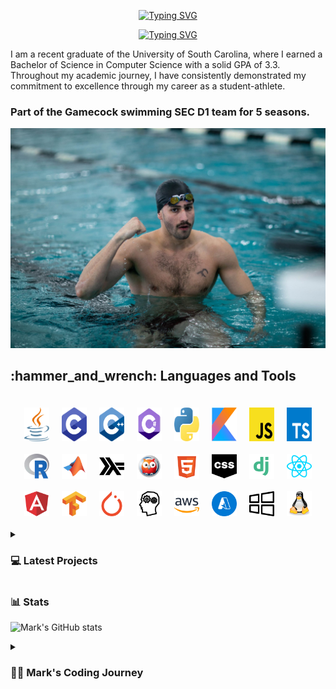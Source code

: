 <div align="center">
  <p>
    <a href="https://git.io/typing-svg"><img src="https://readme-typing-svg.demolab.com?font=Fira+Code&size=30&pause=1000&color=F70C0E&center=true&repeat=false&random=false&width=435&lines=Mark+Shperkin" alt="Typing SVG" /></a>
  </p>
  
  <p>
    <a href="https://git.io/typing-svg"><img src="https://readme-typing-svg.demolab.com?font=Fira+Code&pause=1000&color=F70000&center=true&random=false&width=435&lines=Student-Athlete;Computer+Science;Passionate+developer+from+Israel" alt="Typing SVG" /></a>
  </p>
</div>

<p>I am a recent graduate of the University of South Carolina, where I earned a Bachelor of Science in Computer Science with a solid GPA of 3.3. Throughout my academic journey, I have consistently demonstrated my commitment to excellence through my career as a student-athlete.</p>

<h3>Part of the Gamecock swimming SEC D1 team for 5 seasons.</h3>

<div id="header" align="center">
  <img src="swimming.jpg" width="900"/>
</div>


<h2>:hammer_and_wrench: Languages and Tools</h2>

<div style="display: flex; flex-wrap: wrap; justify-content: center; gap: 20px; padding: 20px;">
  <img alt="Java" width="40px" src="/icons/java-programming-language-icon.svg" style="transition: transform 0.3s;" onmouseover="this.style.transform='scale(1.2)';" onmouseout="this.style.transform='scale(1)';"/>
  <img alt="C" width="40px" src="/icons/c-program-icon.svg" style="transition: transform 0.3s;" onmouseover="this.style.transform='scale(1.2)';" onmouseout="this.style.transform='scale(1)';" />
  <img alt="C++" width="40px" src="/icons/c-plus-plus-programming-language-icon.svg" style="transition: transform 0.3s;" onmouseover="this.style.transform='scale(1.2)';" onmouseout="this.style.transform='scale(1)';" />
  <img alt="C#" width="40px" src="/icons/c-sharp-programming-language-icon.svg" style="transition: transform 0.3s;" onmouseover="this.style.transform='scale(1.2)';" onmouseout="this.style.transform='scale(1)';" />
  <img alt="Python" width="40px" src="/icons/python-programming-language-icon.svg" style="transition: transform 0.3s;" onmouseover="this.style.transform='scale(1.2)';" onmouseout="this.style.transform='scale(1)';" />
  <img alt="Kotlin" width="40px" src="/icons/kotlin-programming-language-icon.svg" style="transition: transform 0.3s;" onmouseover="this.style.transform='scale(1.2)';" onmouseout="this.style.transform='scale(1)';" />
  <img alt="JavaScript" width="40px" src="/icons/javascript-programming-language-icon.svg" style="transition: transform 0.3s;" onmouseover="this.style.transform='scale(1.2)';" onmouseout="this.style.transform='scale(1)';" />
  <img alt="TypeScript" width="40px" src="/icons/typescript-programming-language-icon.svg" style="transition: transform 0.3s;" onmouseover="this.style.transform='scale(1.2)';" onmouseout="this.style.transform='scale(1)';" />
  <img alt="R" width="40px" src="/icons/r-programming-language-icon.svg" style="transition: transform 0.3s;" onmouseover="this.style.transform='scale(1.2)';" onmouseout="this.style.transform='scale(1)';" />
  <img alt="MATLAB" width="40px" src="/icons/matlab-svgrepo-com.svg" style="transition: transform 0.3s;" onmouseover="this.style.transform='scale(1.2)';" onmouseout="this.style.transform='scale(1)';" />
  <img alt="Haskell" width="40px" src="/icons/haskell-svgrepo-com.svg" style="transition: transform 0.3s;" onmouseover="this.style.transform='scale(1.2)';" onmouseout="this.style.transform='scale(1)';" />
  <img alt="Prolog" width="40px" src="/icons/prolog-svgrepo-com (1).svg" style="transition: transform 0.3s;" onmouseover="this.style.transform='scale(1.2)';" onmouseout="this.style.transform='scale(1)';" />
  <img alt="HTML" width="40px" src="/icons/html-5-svgrepo-com.svg" style="transition: transform 0.3s;" onmouseover="this.style.transform='scale(1.2)';" onmouseout="this.style.transform='scale(1)';" />
  <img alt="CSS" width="40px" src="/icons/css-svgrepo-com.svg" style="transition: transform 0.3s;" onmouseover="this.style.transform='scale(1.2)';" onmouseout="this.style.transform='scale(1)';" />
  <img alt="Django" width="40px" src="/icons/django-svgrepo-com.svg" style="transition: transform 0.3s;" onmouseover="this.style.transform='scale(1.2)';" onmouseout="this.style.transform='scale(1)';" />
  <img alt="React" width="40px" src="/icons/react-svgrepo-com.svg" style="transition: transform 0.3s;" onmouseover="this.style.transform='scale(1.2)';" onmouseout="this.style.transform='scale(1)';" />
  <img alt="Angular" width="40px" src="/icons/angular-icon-svgrepo-com.svg" style="transition: transform 0.3s;" onmouseover="this.style.transform='scale(1.2)';" onmouseout="this.style.transform='scale(1)';" />
  <img alt="TensorFlow" width="40px" src="/icons/tensorflow-svgrepo-com.svg" style="transition: transform 0.3s;" onmouseover="this.style.transform='scale(1.2)';" onmouseout="this.style.transform='scale(1)';" />
  <img alt="PyTorch" width="40px" src="/icons/pytorch-svgrepo-com.svg" style="transition: transform 0.3s;" onmouseover="this.style.transform='scale(1.2)';" onmouseout="this.style.transform='scale(1)';" />
  <img alt="NLP" width="40px" src="/icons/nlp-neurolinguistic-programation-svgrepo-com.svg" style="transition: transform 0.3s;" onmouseover="this.style.transform='scale(1.2)';" onmouseout="this.style.transform='scale(1)';" />
  <img alt="AWS" width="40px" src="/icons/aws-svgrepo-com.svg" style="transition: transform 0.3s;" onmouseover="this.style.transform='scale(1.2)';" onmouseout="this.style.transform='scale(1)';" />
  <img alt="Azure" width="40px" src="/icons/azure-v2-svgrepo-com.svg" style="transition: transform 0.3s;" onmouseover="this.style.transform='scale(1.2)';" onmouseout="this.style.transform='scale(1)';" />
  <img alt="Windows" width="40px" src="/icons/windows-svgrepo-com.svg" style="transition: transform 0.3s;" onmouseover="this.style.transform='scale(1.2)';" onmouseout="this.style.transform='scale(1)';" />
  <img alt="Linux" width="40px" src="/icons/linux-tux-svgrepo-com.svg" style="transition: transform 0.3s;" onmouseover="this.style.transform='scale(1.2)';" onmouseout="this.style.transform='scale(1)';" />
</div>




<!-- BEGIN PROJECTS-CARDS -->

<details> 
  <summary><h3>💻 Latest Projects</h3></summary>

  <h3>Connect Four AI Agent</h3>
  <p align="left">
    AI agent that plays the Connect Four game using a minimax algorithm with alpha-beta pruning.
  </p>
  <p align="left">
    <a href="https://github.com/markshperkin/Game-AI">View Project</a>
  </p>
  
  <h3>Backgammon AI Agent</h3>
  <p align="left">
    Rule-based chatbot integrated with an AI agent that plays backgammon using the MinMax search method.
  </p>
  <p align="left">
    <em>This project is still in progress.</em>
  </p>
  <p align="left">
    <a href="https://github.com/markshperkin/CSCE580-MarkShperkin-repo">View Project</a>
  </p>

  <h3>Android Applications</h3>
  <ul>
    <li>
      <strong><a href="https://github.com/markshperkin/location">Location:</a></strong> Mobile application designed to retrieve user location and display it on a Google Map interface using Google Maps API key.
    </li>
    <li>
      <strong><a href="https://github.com/markshperkin/CameraXApp">CameraXApp:</a></strong> Mobile application enabling users to capture photos and videos, with additional photo editing capabilities.
    </li>
    <li>
      <strong><a href="https://github.com/markshperkin/MiniPaint">MiniPaint:</a></strong> Mobile application allowing users to express creativity through drawing, equipped with diverse drawing tools.
    </li>
    <li>
      <strong><a href="https://github.com/markshperkin/Sensor-Game-Application">Sensor-Game-Application:</a></strong> Mobile application offering users an engaging gaming experience utilizing the device's built-in sensors.
    </li>
  </ul>

  <a href="https://github.com/markshperkin?tab=repositories"><img alt="All Repositories" title="All Repositories" src="https://custom-icon-badges.demolab.com/badge/-Click%20Here%20For%20All%20My%20Repos-1F222E?style=for-the-badge&logoColor=white&logo=repo"/></a>
</details>

<!-- END PROJECTS-CARDS -->

### 📊 Stats

![Mark's GitHub stats](https://github-readme-stats.vercel.app/api?username=markshperkin&show_icons=true&theme=gruvbox)

<details>
 <summary><h3>👨‍💻 Mark's Coding Journey</h3></summary>
<h2>Blossoming Passion and the Thrill of the Challenge:</h2>

<p>My passion for coding blossomed at the University of South Carolina, where I was constantly challenged and inspired by a supportive community. One of the most rewarding aspects of my coding journey has been the immense satisfaction that comes from solving coding problems. It is about cracking a complex puzzle or finally reaching the summit after a challenging climb. The initial frustration of grappling with a problem, followed by the "aha!" moment when the solution clicks into place, is a uniquely exhilarating experience.</p>

<h2>Fueled by Accomplishment:</h2>

<p>This sense of accomplishment fuels my motivation to tackle even more intricate challenges. It's a continuous learning process, where every solved problem opens the door to new possibilities and ignites a desire to explore further. The joy of problem-solving is what truly fuels my passion for coding and propels me forward on this exciting journey.</p>

<h2>Embracing the Real World:</h2>

<p>Graduation marks a transition from the structured learning environment to the dynamic world of professional development. While the curriculum and specific problem sets may change, the thrill of problem-solving and the satisfaction it brings remain constant. I'm eager to test my skills in real-world scenarios, tackling complex problems that impact businesses and communities. The prospect of collaborating with experienced developers and contributing solutions that address tangible challenges is incredibly exciting. I'm confident that the foundation I built at USC, coupled with the continuous learning spirit fostered by the coding community, will equip me to navigate these new challenges and experience the profound satisfaction that comes with making a real-world impact through code.</p>
</details>
